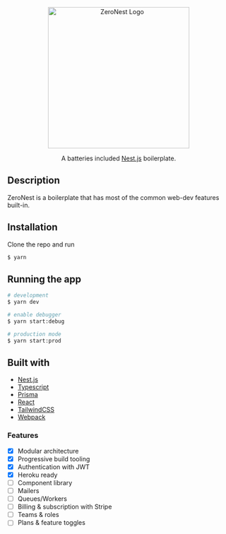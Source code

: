 <p align="center">
  <a href="http://nestjs.com/" target="blank"><img src="https://i.ibb.co/y0ZWXPR/zero.png" width="320" alt="ZeroNest Logo" /></a>
</p>

  <p align="center">A batteries included <a href="http://nestjs.com" target="_blank">Nest.js</a> boilerplate.</p>

## Description

ZeroNest is a boilerplate that has most of the common web-dev features built-in.

## Installation

Clone the repo and run

```bash
$ yarn
```

## Running the app

```bash
# development
$ yarn dev

# enable debugger
$ yarn start:debug

# production mode
$ yarn start:prod
```

## Built with

- [Nest.js](https://nestjs.com)
- [Typescript](https://www.typescriptlang.org/)
- [Prisma](https://www.prisma.io/)
- [React](https://reactjs.org/)
- [TailwindCSS](https://tailwindcss.com)
- [Webpack](https://webpack.js.org/)

### Features

- [x] Modular architecture
- [x] Progressive build tooling
- [x] Authentication with JWT
- [x] Heroku ready
- [ ] Component library
- [ ] Mailers
- [ ] Queues/Workers
- [ ] Billing & subscription with Stripe
- [ ] Teams & roles
- [ ] Plans & feature toggles
